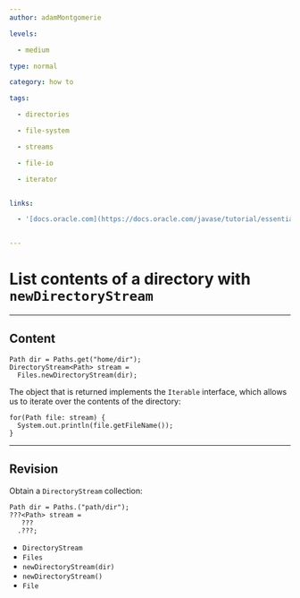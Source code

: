 ```yaml
---
author: adamMontgomerie

levels:

  - medium

type: normal

category: how to

tags:

  - directories

  - file-system

  - streams

  - file-io

  - iterator


links:

  - '[docs.oracle.com](https://docs.oracle.com/javase/tutorial/essential/io/dirs.html){website}'


---
```


# List contents of a directory with `newDirectoryStream`

---
## Content

```
Path dir = Paths.get("home/dir");
DirectoryStream<Path> stream =
  Files.newDirectoryStream(dir);
```
The object that is returned implements the `Iterable` interface, which allows us to iterate over the contents of the directory:
```
for(Path file: stream) {
  System.out.println(file.getFileName());
}
```

---
## Revision

Obtain a `DirectoryStream` collection:
```
Path dir = Paths.("path/dir");
???<Path> stream =
   ???
  .???;
```

* `DirectoryStream` 
* `Files` 
* `newDirectoryStream(dir)` 
* `newDirectoryStream()` 
* `File`

 
